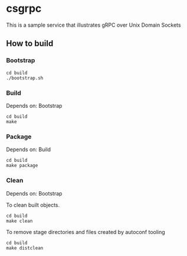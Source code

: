 # csgrpc

This is a sample service that illustrates gRPC over Unix Domain Sockets

## How to build

### Bootstrap

```
cd build
./bootstrap.sh
```

### Build

Depends on: Bootstrap

```
cd build
make
```

### Package

Depends on: Build

```
cd build
make package
```

### Clean

Depends on: Bootstrap

To clean built objects.

```
cd build
make clean
```

To remove stage directories and files created by autoconf tooling

```
cd build
make distclean
```
